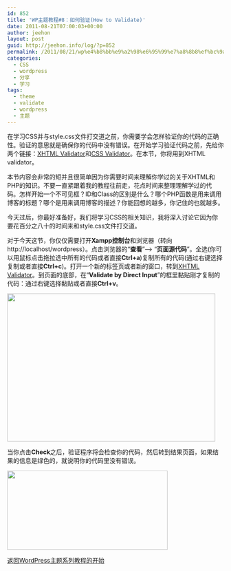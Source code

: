 ```yaml
---
id: 852
title: 'WP主题教程#8：如何验证(How to Validate)'
date: 2011-08-21T07:00:03+00:00
author: jeehon
layout: post
guid: http://jeehon.info/log/?p=852
permalink: /2011/08/21/wp%e4%b8%bb%e9%a2%98%e6%95%99%e7%a8%8b8%ef%bc%9a%e5%a6%82%e4%bd%95%e9%aa%8c%e8%af%81how-to-validate/
categories:
  - CSS
  - wordpress
  - 分享
  - 学习
tags:
  - theme
  - validate
  - wordpress
  - 主题
---
```

在学习CSS并与style.css文件打交道之前，你需要学会怎样验证你的代码的正确性。验证的意思就是确保你的代码中没有错误。在开始学习验证代码之前，先给你两个链接：[XHTML Validator](http://validator.w3.org)和[CSS Validator](http://jigsaw.w3.org/css-validator)。在本节，你将用到XHTML validator。

本节内容会非常的短并且很简单因为你需要时间来理解你学过的关于XHTML和PHP的知识。不要一直紧跟着我的教程往前走，花点时间来整理理解学过的代码。怎样开始一个不可见框？ID和Class的区别是什么？哪个PHP函数是用来调用博客的标题？哪个是用来调用博客的描述？你能回想的越多，你记住的也就越多。

今天过后，你最好准备好，我们将学习CSS的相关知识，我将深入讨论它因为你要花百分之八十的时间来和style.css文件打交道。

对于今天这节，你仅仅需要打开**Xampp控制台**和浏览器（转向http://localhost/wordpress）。点击浏览器的“**查看**”—> “**页面源代码**”。全选(你可以用鼠标点击拖拉选中所有的代码或者直接**Ctrl+a**)复制所有的代码(通过右键选择复制或者直接**Ctrl+c**)。打开一个新的标签页或者新的窗口，转到[XHTML Validator](http://validator.w3.org)。到页面的底部，在“**Validate by Direct Input**”的框里黏贴刚才复制的代码：通过右键选择黏贴或者直接**Ctrl+v**。<!--more-->


  
[<img src="http://jeehon.info/log/files/2011/08/paste-codes.gif" alt="" title="paste-codes" width="484" height="344" class="aligncenter size-full wp-image-853" />](http://jeehon.info/log/files/2011/08/paste-codes.gif)
  
当你点击**Check**之后，验证程序将会检查你的代码，然后转到结果页面，如果结果的信息是绿色的，就说明你的代码里没有错误。
  
[<img src="http://jeehon.info/log/files/2011/08/passed-validation.gif" alt="" title="passed-validation" width="373" height="184" class="aligncenter size-full wp-image-854" />](http://jeehon.info/log/files/2011/08/passed-validation.gif)

[返回WordPress主题系列教程的开始](http://jeehon.info/log/2011/08/04/%E6%83%B3%E5%88%B6%E4%BD%9Cwordpress%E4%B8%BB%E9%A2%98%EF%BC%9F/)